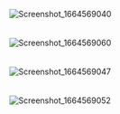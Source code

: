 
![Screenshot_1664569040](https://user-images.githubusercontent.com/48881290/193350280-e1ee2a75-f146-4252-b1e2-d7abfae5c40e.png)
<br/>
<br/>
<br/>
![Screenshot_1664569060](https://user-images.githubusercontent.com/48881290/193350288-c1ee3736-d726-47b2-9659-f7ed76a51fbc.png)
<br/>
<br/>
<br/>
![Screenshot_1664569047](https://user-images.githubusercontent.com/48881290/193350284-74a36941-73d5-48ee-9fec-7ca3d83cabef.png)
<br/>
<br/>
<br/>
![Screenshot_1664569052](https://user-images.githubusercontent.com/48881290/193350285-ac91de75-0a53-4cc9-a1f1-dcfe905bdaca.png)

